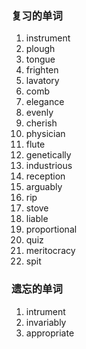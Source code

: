 ### 复习的单词

1. instrument
2. plough
3. tongue
4. frighten
5. lavatory
6. comb
7. elegance
8. evenly
9. cherish
10. physician
11. flute
12. genetically
13. industrious
14. reception
15. arguably
16. rip
17. stove
18. liable
19. proportional
20. quiz
21. meritocracy
22. spit





### 遗忘的单词

1. intrument
2. invariably
3. appropriate